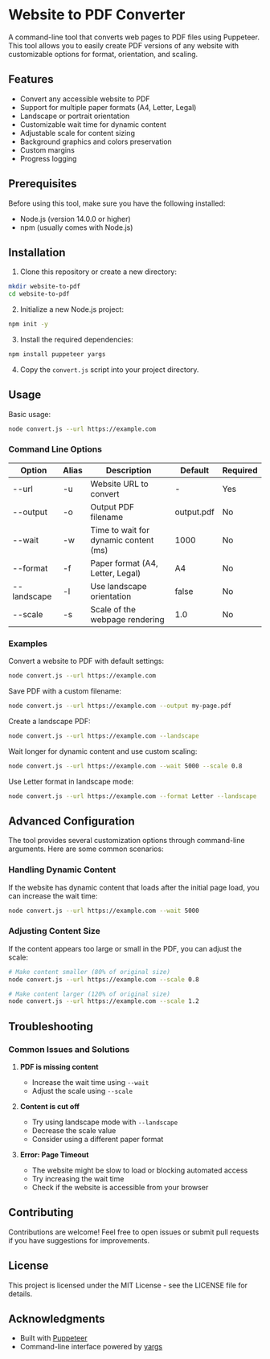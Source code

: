 # Website to PDF Converter

A command-line tool that converts web pages to PDF files using Puppeteer. This tool allows you to easily create PDF versions of any website with customizable options for format, orientation, and scaling.

## Features

- Convert any accessible website to PDF
- Support for multiple paper formats (A4, Letter, Legal)
- Landscape or portrait orientation
- Customizable wait time for dynamic content
- Adjustable scale for content sizing
- Background graphics and colors preservation
- Custom margins
- Progress logging

## Prerequisites

Before using this tool, make sure you have the following installed:
- Node.js (version 14.0.0 or higher)
- npm (usually comes with Node.js)

## Installation

1. Clone this repository or create a new directory:
```bash
mkdir website-to-pdf
cd website-to-pdf
```

2. Initialize a new Node.js project:
```bash
npm init -y
```

3. Install the required dependencies:
```bash
npm install puppeteer yargs
```

4. Copy the `convert.js` script into your project directory.

## Usage

Basic usage:
```bash
node convert.js --url https://example.com
```

### Command Line Options

| Option | Alias | Description | Default | Required |
|--------|-------|-------------|----------|----------|
| --url | -u | Website URL to convert | - | Yes |
| --output | -o | Output PDF filename | output.pdf | No |
| --wait | -w | Time to wait for dynamic content (ms) | 1000 | No |
| --format | -f | Paper format (A4, Letter, Legal) | A4 | No |
| --landscape | -l | Use landscape orientation | false | No |
| --scale | -s | Scale of the webpage rendering | 1.0 | No |

### Examples

Convert a website to PDF with default settings:
```bash
node convert.js --url https://example.com
```

Save PDF with a custom filename:
```bash
node convert.js --url https://example.com --output my-page.pdf
```

Create a landscape PDF:
```bash
node convert.js --url https://example.com --landscape
```

Wait longer for dynamic content and use custom scaling:
```bash
node convert.js --url https://example.com --wait 5000 --scale 0.8
```

Use Letter format in landscape mode:
```bash
node convert.js --url https://example.com --format Letter --landscape
```

## Advanced Configuration

The tool provides several customization options through command-line arguments. Here are some common scenarios:

### Handling Dynamic Content

If the website has dynamic content that loads after the initial page load, you can increase the wait time:
```bash
node convert.js --url https://example.com --wait 5000
```

### Adjusting Content Size

If the content appears too large or small in the PDF, you can adjust the scale:
```bash
# Make content smaller (80% of original size)
node convert.js --url https://example.com --scale 0.8

# Make content larger (120% of original size)
node convert.js --url https://example.com --scale 1.2
```

## Troubleshooting

### Common Issues and Solutions

1. **PDF is missing content**
   - Increase the wait time using `--wait`
   - Adjust the scale using `--scale`

2. **Content is cut off**
   - Try using landscape mode with `--landscape`
   - Decrease the scale value
   - Consider using a different paper format

3. **Error: Page Timeout**
   - The website might be slow to load or blocking automated access
   - Try increasing the wait time
   - Check if the website is accessible from your browser

## Contributing

Contributions are welcome! Feel free to open issues or submit pull requests if you have suggestions for improvements.

## License

This project is licensed under the MIT License - see the LICENSE file for details.

## Acknowledgments

- Built with [Puppeteer](https://pptr.dev/)
- Command-line interface powered by [yargs](https://yargs.js.org/)